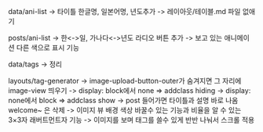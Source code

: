 data/ani-list
-> 타이틀 한글명, 일본어명, 년도추가
-> 레이아웃/테이블.md 파일 없애기

posts/ani-list
-> 한<->일, 가나다<->년도 라디오 버튼 추가
-> 보고 있는 애니메이션 다른 색으로 표시 기능

data/tags
-> 정리

layouts/tag-generator
-> image-upload-button-outer가 숨겨지면 그 자리에 image-view 띄우기
-> display: block에서 none => addclass hiding
-> display: none에서 block => addclass show
-> post 들어가면 타이틀과 설명 바로 나옴 welcome~ 은 삭제
-> 이미지 뷰 배경 색상 바꿀수 있는 기능과 비율을 알 수 있는 3×3자 래버트먼트자 기능
-> 이미지를 보며 태그를 쓸수 있게 반반 나눠서 스크롤 적용